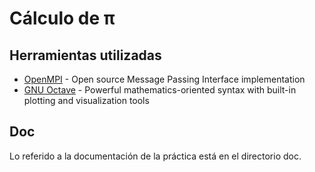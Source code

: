 # Cálculo de π

## Herramientas utilizadas

- [OpenMPI](https://www.open-mpi.org/) - Open source Message Passing Interface implementation
- [GNU Octave](https://www.gnu.org/software/octave/) - Powerful mathematics-oriented syntax with built-in plotting and visualization tools

## Doc

Lo referido a la documentación de la práctica está en el directorio doc.
